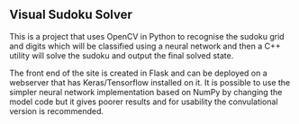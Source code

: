 ## Visual Sudoku Solver

This is a project that uses OpenCV in Python to recognise the sudoku grid and digits which will be classified using a neural network and then a C++ utility will solve the sudoku and output the final solved state.

The front end of the site is created in Flask and can be deployed on a webserver that has Keras/Tensorflow installed on it. It is possible to use the simpler neural network implementation based on NumPy by changing the model code but it gives poorer results and for usability the convulational version is recommended.

